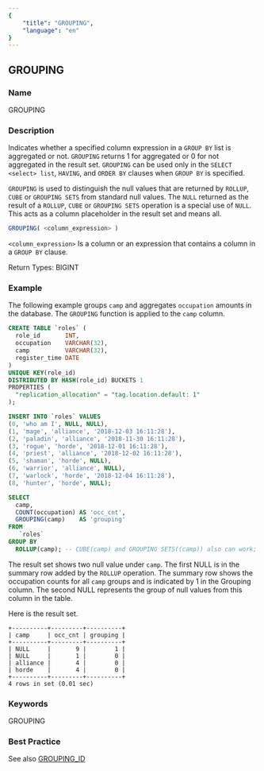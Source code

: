 ```yaml
---
{
    "title": "GROUPING",
    "language": "en"
}
---
```


<!-- 
Licensed to the Apache Software Foundation (ASF) under one
or more contributor license agreements.  See the NOTICE file
distributed with this work for additional information
regarding copyright ownership.  The ASF licenses this file
to you under the Apache License, Version 2.0 (the
"License"); you may not use this file except in compliance
with the License.  You may obtain a copy of the License at

  http://www.apache.org/licenses/LICENSE-2.0

Unless required by applicable law or agreed to in writing,
software distributed under the License is distributed on an
"AS IS" BASIS, WITHOUT WARRANTIES OR CONDITIONS OF ANY
KIND, either express or implied.  See the License for the
specific language governing permissions and limitations
under the License.
-->

## GROUPING

### Name

GROUPING

### Description

Indicates whether a specified column expression in a `GROUP BY` list is aggregated or not. `GROUPING` returns 1 for aggregated or 0 for not aggregated in the result set. `GROUPING` can be used only in the `SELECT <select> list`, `HAVING`, and `ORDER BY` clauses when `GROUP BY` is specified.

`GROUPING` is used to distinguish the null values that are returned by `ROLLUP`, `CUBE` or `GROUPING SETS` from standard null values. The `NULL` returned as the result of a `ROLLUP`, `CUBE` or `GROUPING SETS` operation is a special use of `NULL`. This acts as a column placeholder in the result set and means all.

```sql
GROUPING( <column_expression> )
```

`<column_expression>`
Is a column or an expression that contains a column in a `GROUP BY` clause.

Return Types: BIGINT

### Example

The following example groups `camp` and aggregates `occupation` amounts in the database. The `GROUPING` function is applied to the `camp` column.

```sql
CREATE TABLE `roles` (
  role_id       INT,
  occupation    VARCHAR(32),
  camp          VARCHAR(32),
  register_time DATE
)
UNIQUE KEY(role_id)
DISTRIBUTED BY HASH(role_id) BUCKETS 1
PROPERTIES (
  "replication_allocation" = "tag.location.default: 1"
);

INSERT INTO `roles` VALUES
(0, 'who am I', NULL, NULL),
(1, 'mage', 'alliance', '2018-12-03 16:11:28'),
(2, 'paladin', 'alliance', '2018-11-30 16:11:28'),
(3, 'rogue', 'horde', '2018-12-01 16:11:28'),
(4, 'priest', 'alliance', '2018-12-02 16:11:28'),
(5, 'shaman', 'horde', NULL),
(6, 'warrior', 'alliance', NULL),
(7, 'warlock', 'horde', '2018-12-04 16:11:28'),
(8, 'hunter', 'horde', NULL);

SELECT 
  camp, 
  COUNT(occupation) AS 'occ_cnt',
  GROUPING(camp)    AS 'grouping'
FROM
   `roles`
GROUP BY
  ROLLUP(camp); -- CUBE(camp) and GROUPING SETS((camp)) also can work;
```

The result set shows two null value under `camp`. The first NULL is in the summary row added by the `ROLLUP` operation. The summary row shows the occupation counts for all `camp` groups and is indicated by 1 in the Grouping column. The second NULL represents the group of null values from this column in the table.

Here is the result set.

```log
+----------+---------+----------+
| camp     | occ_cnt | grouping |
+----------+---------+----------+
| NULL     |       9 |        1 |
| NULL     |       1 |        0 |
| alliance |       4 |        0 |
| horde    |       4 |        0 |
+----------+---------+----------+
4 rows in set (0.01 sec)
```

### Keywords

GROUPING

### Best Practice

See also [GROUPING_ID](./grouping_id.md)
